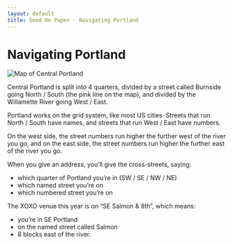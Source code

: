 ```yaml
---
layout: default
title: Good On Paper · Navigating Portland
---
```


# Navigating Portland

![Map of Central Portland](http://f.cl.ly/items/1z2U1O3E1I2d3s301W0D/Screen%20Shot%202014-05-10%20at%2010.07.31-2.png "Map of Central Portland")

Central Portland is split into 4 quarters, divided by a street called Burnside going North / South (the pink line on the map), and divided by the Willamette River going West / East.

Portland works on the grid system, like most US cities. Streets that run North / South have names, and streets that run West / East have numbers.

On the west side, the street numbers run higher the further west of the river you go, and on the east side, the street numbers run higher the further east of the river you go.

When you give an address, you’ll give the cross-streets, saying:
* which quarter of Portland you’re in (SW / SE / NW / NE)
* which named street you’re on
* which numbered street you’re on

The XOXO venue this year is on “SE Salmon & 8th”, which means:

* you’re in SE Portland
* on the named street called Salmon
* 8 blocks east of the river.

